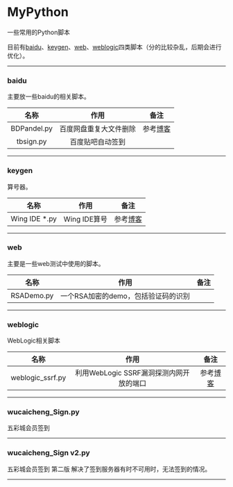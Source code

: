 # MyPython
一些常用的Python脚本

目前有[baidu](https://github.com/fupinglee/MyPython/tree/master/baidu)、[keygen](https://github.com/fupinglee/MyPython/tree/master/keygen)、[web](https://github.com/fupinglee/MyPython/tree/master/web)、[weblogic](https://github.com/fupinglee/MyPython/tree/master/weblogic)四类脚本（分的比较杂乱，后期会进行优化）。


* * *

### baidu
主要放一些baidu的相关脚本。

| 名称 | 作用 |备注|
|:-:|:-------------------------------:|:-------------------------------:|
|    BDPandel.py    |   百度网盘重复大文件删除     |参考[博客](http://fuping.site/2017/05/24/Clean-Duplicate-Files-OF-BaiDu-YunPan/)
|    tbsign.py    |   百度贴吧自动签到     |

- - -

### keygen

算号器。

| 名称 | 作用 |备注|
|:-:|:-------------------------------:|:-------------------------------:|
|    Wing IDE *.py    |   Wing IDE算号     |参考[博客](http://blog.csdn.net/liumaolincycle/article/details/47756351)

- - -


### web

主要是一些web测试中使用的脚本。

| 名称 | 作用 |备注|
|:-:|:-------------------------------:|:-------------------------------:|
|   RSADemo.py    |   一个RSA加密的demo，包括验证码的识别     ||

- - -


### weblogic

WebLogic相关脚本

| 名称 | 作用 |备注|
|:-:|:-------------------------------:|:-------------------------------:|
|    weblogic_ssrf.py    |   利用WebLogic SSRF漏洞探测内网开放的端口     |参考[博客](http://blog.csdn.net/chs007chs/article/details/52514888)

- - -


### wucaicheng_Sign.py

五彩城会员签到

- - -


### wucaicheng_Sign v2.py	

五彩城会员签到  第二版 解决了签到服务器有时不可用时，无法签到的情况。

- - -

